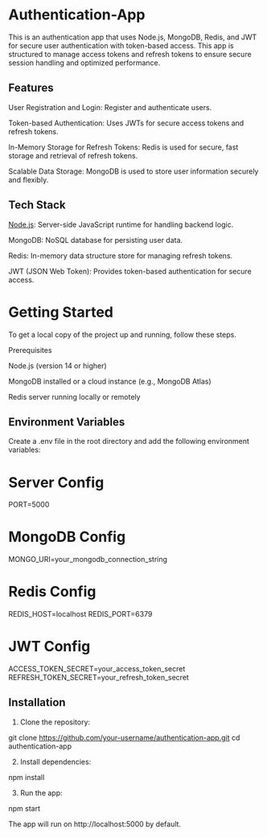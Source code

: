 # Authentication-App

This is an authentication app that uses Node.js, MongoDB, Redis, and JWT for secure user authentication with token-based access. This app is structured to manage access tokens and refresh tokens to ensure secure session handling and optimized performance.

## Features

User Registration and Login: Register and authenticate users.

Token-based Authentication: Uses JWTs for secure access tokens and refresh tokens.

In-Memory Storage for Refresh Tokens: Redis is used for secure, fast storage and retrieval of refresh tokens.

Scalable Data Storage: MongoDB is used to store user information securely and flexibly.


## Tech Stack

[Node.js](https://nodejs.org/docs/latest/api/): Server-side JavaScript runtime for handling backend logic.

MongoDB: NoSQL database for persisting user data.

Redis: In-memory data structure store for managing refresh tokens.

JWT (JSON Web Token): Provides token-based authentication for secure access.


# Getting Started

To get a local copy of the project up and running, follow these steps.

Prerequisites

Node.js (version 14 or higher)

MongoDB installed or a cloud instance (e.g., MongoDB Atlas)

Redis server running locally or remotely


## Environment Variables

Create a .env file in the root directory and add the following environment variables:

# Server Config
PORT=5000

# MongoDB Config
MONGO_URI=your_mongodb_connection_string

# Redis Config
REDIS_HOST=localhost
REDIS_PORT=6379

# JWT Config
ACCESS_TOKEN_SECRET=your_access_token_secret
REFRESH_TOKEN_SECRET=your_refresh_token_secret

## Installation

1. Clone the repository:

git clone https://github.com/your-username/authentication-app.git
cd authentication-app


2. Install dependencies:

npm install


3. Run the app:

npm start



The app will run on http://localhost:5000 by default.

